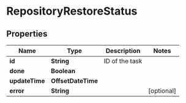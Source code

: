 

# RepositoryRestoreStatus


## Properties

Name | Type | Description | Notes
------------ | ------------- | ------------- | -------------
**id** | **String** | ID of the task | 
**done** | **Boolean** |  | 
**updateTime** | **OffsetDateTime** |  | 
**error** | **String** |  |  [optional]



